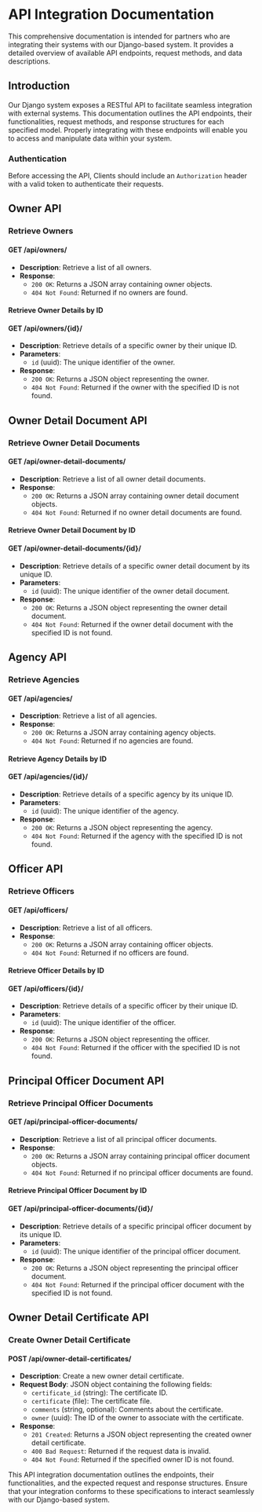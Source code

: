 # API Integration Documentation

This comprehensive documentation is intended for partners who are integrating their systems with our Django-based system. It provides a detailed overview of available API endpoints, request methods, and data descriptions.

## Introduction

Our Django system exposes a RESTful API to facilitate seamless integration with external systems. This documentation outlines the API endpoints, their functionalities, request methods, and response structures for each specified model. Properly integrating with these endpoints will enable you to access and manipulate data within your system.

### Authentication

Before accessing the API, Clients should include an `Authorization` header with a valid token to authenticate their requests.

## Owner API

### Retrieve Owners

#### GET /api/owners/
- **Description**: Retrieve a list of all owners.
- **Response**:
  - `200 OK`: Returns a JSON array containing owner objects.
  - `404 Not Found`: Returned if no owners are found.

#### Retrieve Owner Details by ID

#### GET /api/owners/{id}/
- **Description**: Retrieve details of a specific owner by their unique ID.
- **Parameters**:
  - `id` (uuid): The unique identifier of the owner.
- **Response**:
  - `200 OK`: Returns a JSON object representing the owner.
  - `404 Not Found`: Returned if the owner with the specified ID is not found.

## Owner Detail Document API

### Retrieve Owner Detail Documents

#### GET /api/owner-detail-documents/
- **Description**: Retrieve a list of all owner detail documents.
- **Response**:
  - `200 OK`: Returns a JSON array containing owner detail document objects.
  - `404 Not Found`: Returned if no owner detail documents are found.

#### Retrieve Owner Detail Document by ID

#### GET /api/owner-detail-documents/{id}/
- **Description**: Retrieve details of a specific owner detail document by its unique ID.
- **Parameters**:
  - `id` (uuid): The unique identifier of the owner detail document.
- **Response**:
  - `200 OK`: Returns a JSON object representing the owner detail document.
  - `404 Not Found`: Returned if the owner detail document with the specified ID is not found.

## Agency API

### Retrieve Agencies

#### GET /api/agencies/
- **Description**: Retrieve a list of all agencies.
- **Response**:
  - `200 OK`: Returns a JSON array containing agency objects.
  - `404 Not Found`: Returned if no agencies are found.

#### Retrieve Agency Details by ID

#### GET /api/agencies/{id}/
- **Description**: Retrieve details of a specific agency by its unique ID.
- **Parameters**:
  - `id` (uuid): The unique identifier of the agency.
- **Response**:
  - `200 OK`: Returns a JSON object representing the agency.
  - `404 Not Found`: Returned if the agency with the specified ID is not found.

## Officer API

### Retrieve Officers

#### GET /api/officers/
- **Description**: Retrieve a list of all officers.
- **Response**:
  - `200 OK`: Returns a JSON array containing officer objects.
  - `404 Not Found`: Returned if no officers are found.

#### Retrieve Officer Details by ID

#### GET /api/officers/{id}/
- **Description**: Retrieve details of a specific officer by their unique ID.
- **Parameters**:
  - `id` (uuid): The unique identifier of the officer.
- **Response**:
  - `200 OK`: Returns a JSON object representing the officer.
  - `404 Not Found`: Returned if the officer with the specified ID is not found.

## Principal Officer Document API

### Retrieve Principal Officer Documents

#### GET /api/principal-officer-documents/
- **Description**: Retrieve a list of all principal officer documents.
- **Response**:
  - `200 OK`: Returns a JSON array containing principal officer document objects.
  - `404 Not Found`: Returned if no principal officer documents are found.

#### Retrieve Principal Officer Document by ID

#### GET /api/principal-officer-documents/{id}/
- **Description**: Retrieve details of a specific principal officer document by its unique ID.
- **Parameters**:
  - `id` (uuid): The unique identifier of the principal officer document.
- **Response**:
  - `200 OK`: Returns a JSON object representing the principal officer document.
  - `404 Not Found`: Returned if the principal officer document with the specified ID is not found.

## Owner Detail Certificate API

### Create Owner Detail Certificate

#### POST /api/owner-detail-certificates/
- **Description**: Create a new owner detail certificate.
- **Request Body**: JSON object containing the following fields:
  - `certificate_id` (string): The certificate ID.
  - `certificate` (file): The certificate file.
  - `comments` (string, optional): Comments about the certificate.
  - `owner` (uuid): The ID of the owner to associate with the certificate.
- **Response**:
  - `201 Created`: Returns a JSON object representing the created owner detail certificate.
  - `400 Bad Request`: Returned if the request data is invalid.
  - `404 Not Found`: Returned if the specified owner ID is not found.

This API integration documentation outlines the endpoints, their functionalities, and the expected request and response structures. Ensure that your integration conforms to these specifications to interact seamlessly with our Django-based system.

